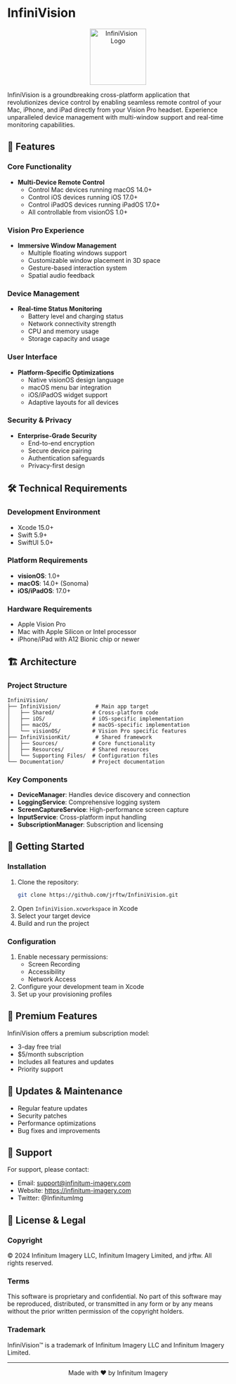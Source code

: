# InfiniVision

<p align="center">
  <img src="icon.png" alt="InfiniVision Logo" width="128" height="128">
</p>

InfiniVision is a groundbreaking cross-platform application that revolutionizes device control by enabling seamless remote control of your Mac, iPhone, and iPad directly from your Vision Pro headset. Experience unparalleled device management with multi-window support and real-time monitoring capabilities.

## 🌟 Features

### Core Functionality
- **Multi-Device Remote Control**
  - Control Mac devices running macOS 14.0+
  - Control iOS devices running iOS 17.0+
  - Control iPadOS devices running iPadOS 17.0+
  - All controllable from visionOS 1.0+

### Vision Pro Experience
- **Immersive Window Management**
  - Multiple floating windows support
  - Customizable window placement in 3D space
  - Gesture-based interaction system
  - Spatial audio feedback

### Device Management
- **Real-time Status Monitoring**
  - Battery level and charging status
  - Network connectivity strength
  - CPU and memory usage
  - Storage capacity and usage

### User Interface
- **Platform-Specific Optimizations**
  - Native visionOS design language
  - macOS menu bar integration
  - iOS/iPadOS widget support
  - Adaptive layouts for all devices

### Security & Privacy
- **Enterprise-Grade Security**
  - End-to-end encryption
  - Secure device pairing
  - Authentication safeguards
  - Privacy-first design

## 🛠 Technical Requirements

### Development Environment
- Xcode 15.0+
- Swift 5.9+
- SwiftUI 5.0+

### Platform Requirements
- **visionOS**: 1.0+
- **macOS**: 14.0+ (Sonoma)
- **iOS/iPadOS**: 17.0+

### Hardware Requirements
- Apple Vision Pro
- Mac with Apple Silicon or Intel processor
- iPhone/iPad with A12 Bionic chip or newer

## 🏗 Architecture

### Project Structure
```
InfiniVision/
├── InfiniVision/           # Main app target
│   ├── Shared/            # Cross-platform code
│   ├── iOS/               # iOS-specific implementation
│   ├── macOS/             # macOS-specific implementation
│   └── visionOS/          # Vision Pro specific features
├── InfiniVisionKit/        # Shared framework
│   ├── Sources/           # Core functionality
│   ├── Resources/         # Shared resources
│   └── Supporting Files/  # Configuration files
└── Documentation/         # Project documentation
```

### Key Components
- **DeviceManager**: Handles device discovery and connection
- **LoggingService**: Comprehensive logging system
- **ScreenCaptureService**: High-performance screen capture
- **InputService**: Cross-platform input handling
- **SubscriptionManager**: Subscription and licensing

## 🚀 Getting Started

### Installation
1. Clone the repository:
   ```bash
   git clone https://github.com/jrftw/InfiniVision.git
   ```
2. Open `InfiniVision.xcworkspace` in Xcode
3. Select your target device
4. Build and run the project

### Configuration
1. Enable necessary permissions:
   - Screen Recording
   - Accessibility
   - Network Access
2. Configure your development team in Xcode
3. Set up your provisioning profiles

## 💎 Premium Features
InfiniVision offers a premium subscription model:
- 3-day free trial
- $5/month subscription
- Includes all features and updates
- Priority support

## 🔄 Updates & Maintenance
- Regular feature updates
- Security patches
- Performance optimizations
- Bug fixes and improvements

## 🤝 Support
For support, please contact:
- Email: support@infinitum-imagery.com
- Website: https://infinitum-imagery.com
- Twitter: @InfinitumImg

## 📜 License & Legal

### Copyright
© 2024 Infinitum Imagery LLC, Infinitum Imagery Limited, and jrftw. All rights reserved.

### Terms
This software is proprietary and confidential. No part of this software may be reproduced, distributed, or transmitted in any form or by any means without the prior written permission of the copyright holders.

### Trademark
InfiniVision™ is a trademark of Infinitum Imagery LLC and Infinitum Imagery Limited.

---

<p align="center">Made with ❤️ by Infinitum Imagery</p> 
